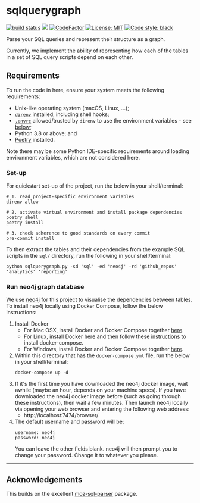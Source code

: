 # sqlquerygraph
[![build status](https://github.com/avisionh/sqlquerygraph/workflows/pytesting/badge.svg)](https://github.com/avisionh/sqlqueryraph/actions)
[![](https://img.shields.io/badge/python-3.8%2B-blue.svg)](https://www.python.org/downloads/)
[![CodeFactor](https://www.codefactor.io/repository/github/avisionh/sqlquerygraph/badge)](https://www.codefactor.io/repository/github/avisionh/sqlquerygraph)
[![License: MIT](https://img.shields.io/badge/License-MIT-informational.svg)](https://opensource.org/licenses/MIT)
[![Code style: black](https://img.shields.io/badge/code%20style-black-000000.svg)](https://github.com/psf/black)

Parse your SQL queries and represent their structure as a graph.

Currently, we implement the ability of representing how each of the tables in a set of SQL query scripts depend on each other.

## Requirements
To run the code in here, ensure your system meets the following requirements:
- Unix-like operating system (macOS, Linux, ...);
- [`direnv`](https://direnv.net/) installed, including shell hooks;
- [`.envrc`](https://github.com/avisionh/sqlquerygraph/blob/main/.envrc) allowed/trusted by `direnv` to
  use the environment variables - see [below](#allowingtrusting-envrc);
- Python 3.8 or above; and
- [Poetry](https://python-poetry.org/docs/) installed.

Note there may be some Python IDE-specific requirements around loading environment variables, which are not considered here.

### Set-up
For quickstart set-up of the project, run the below in your shell/terminal:
```shell script
# 1. read project-specific environment variables
direnv allow

# 2. activate virtual environment and install package dependencies
poetry shell
poetry install

# 3. check adherence to good standards on every commit
pre-commit install
```

To then extract the tables and their dependencies from the example SQL scripts in the `sql/` directory, run the following in your shell/terminal:
```shell script
python sqlquerygraph.py -sd 'sql' -ed 'neo4j' -rd 'github_repos' 'analytics' 'reporting'
```

### Run neo4j graph database
We use [neo4j](https://neo4j.com/) for this project to visualise the dependencies between tables. To install neo4j locally using Docker Compose, follow the below instructions:
1. Install Docker
    + For Mac OSX, install Docker and Docker Compose together [here](https://docs.docker.com/docker-for-mac/install/).
    + For Linux, install Docker [here](https://docs.docker.com/engine/install/) and then follow these [instructions](https://docs.docker.com/compose/install/) to install docker-compose.
    + For Windows, install Docker and Docker Compose together [here](https://docs.docker.com/docker-for-windows/install/).
1. Within this directory that has the `docker-compose.yml` file, run the below in your shell/terminal:
    ```shell script
    docker-compose up -d
    ```
1. If it's the first time you have downloaded the neo4j docker image, wait awhile (maybe an hour, depends on your machine specs). If you have downloaded the neo4j docker image before (such as going through these instructions), then wait a few minutes. Then launch neo4j locally via opening your web browser and entering the following web address:
    - http://localhost:7474/browser/
1. The default username and password will be:
   ```
   username: neo4j
   password: neo4j
   ```
   You can leave the other fields blank. neo4j will then prompt you to change your password. Change it to whatever you please.

***

## Acknowledgements
This builds on the excellent [moz-sql-parser](https://github.com/mozilla/moz-sql-parser) package.
